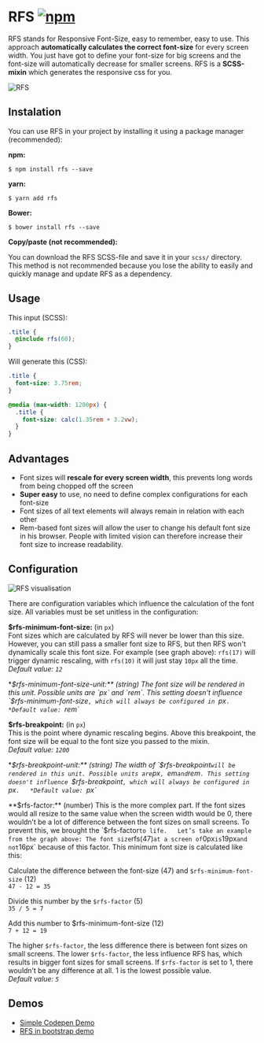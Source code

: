 # RFS [![npm][npm-image]][npm-url]
[npm-image]: https://img.shields.io/npm/v/rfs.svg
[npm-url]: https://npmjs.org/package/rfs
RFS stands for Responsive Font-Size, easy to remember, easy to use. This approach **automatically calculates the correct font-size** for every screen width. You just have got to define your font-size for big screens and the font-size will automatically decrease for smaller screens. RFS is a **SCSS-mixin** which generates the responsive css for you.

![RFS](http://i.imgur.com/gJH6m6g.gif)

## Instalation
You can use RFS in your project by installing it using a package manager (recommended):

**npm:**

```
$ npm install rfs --save
```

**yarn:**

```
$ yarn add rfs
```

**Bower:**

```
$ bower install rfs --save
```

**Copy/paste (not recommended):**

You can download the RFS SCSS-file and save it in your `scss/` directory. This
method is not recommended because you lose the ability to easily and quickly
manage and update RFS as a dependency.


## Usage
This input (SCSS):
```scss
.title {
  @include rfs(60);
}
```

Will generate this (CSS):
```css
.title {
  font-size: 3.75rem;
}

@media (max-width: 1200px) {
  .title {
    font-size: calc(1.35rem + 3.2vw); 
  }
}
```

## Advantages
- Font sizes will **rescale for every screen width**, this prevents long words from being chopped off the screen
- **Super easy** to use, no need to define complex configurations for each font-size
- Font sizes of all text elements will always remain in relation with each other
- Rem-based font sizes will allow the user to change his default font size in his browser. People with limited vision can therefore increase their font size to increase readability.

## Configuration
![RFS visualisation](http://i.imgur.com/KpcsXUk.png)

There are configuration variables which influence the calculation of the font size. All variables must be set unitless in the configuration:

**$rfs-minimum-font-size:** (in `px`)  
Font sizes which are calculated by RFS will never be lower than this size.
However, you can still pass a smaller font size to RFS, but then RFS won't dynamically scale this font size. For example (see graph above): `rfs(17)` will trigger dynamic rescaling, with `rfs(10)` it will just stay `10px` all the time.  
*Default value: `12`*

**$rfs-minimum-font-size-unit:** (string)  
The font size will be rendered in this unit. Possible units are `px` and `rem`. This setting doesn't influence `$rfs-minimum-font-size`, which will always be configured in `px`.  
*Default value: `rem`*

**$rfs-breakpoint:** (in `px`)  
This is the point where dynamic rescaling begins. Above this breakpoint, the font size will be equal to the font size you passed to the mixin.  
*Default value: `1200`*

**$rfs-breakpoint-unit:** (string)  
The width of `$rfs-breakpoint` will be rendered in this unit. Possible units are `px`, `em` and `rem`. This setting doesn't influence `$rfs-breakpoint`, which will always be configured in `px`.  
*Default value: `px`*

**$rfs-factor:** (number)  
This is the more complex part. If the font sizes would all resize to the same value when the screen width would be 0, there wouldn’t be a lot of difference between the font sizes on small screens. To prevent this, we brought the `$rfs-factor` to life.  
Let’s take an example from the graph above: The font size `rfs(47)` at a screen of `0px` is `19px` and not `16px` because of this factor. This minimum font size is calculated like this:

Calculate the difference between the font-size (47) and `$rfs-minimum-font-size` (12)  
`47 - 12 = 35`  

Divide this number by the `$rfs-factor` (5)  
`35 / 5 = 7`   

Add this number to $rfs-minimum-font-size (12)  
`7 + 12 = 19`  

The higher `$rfs-factor`, the less difference there is between font sizes on small screens. The lower `$rfs-factor`, the less influence RFS has, which results in bigger font sizes for small screens. If `$rfs-factor` is set to 1, there wouldn’t be any difference at all. 1 is the lowest possible value.  
*Default value: `5`*

##  Demos
- [Simple Codepen Demo](http://codepen.io/MartijnCuppens/pen/ZBjdMy)
- [RFS in bootstrap demo](http://martijncuppens.github.io/rfs)
